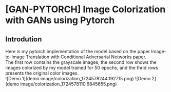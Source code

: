# [GAN-PYTORCH] Image Colorization with GANs using Pytorch
## Introdution
Here is my pytorch implementation of the model based on the paper Image-to-Image Translation with Conditional Adversarial Networks [paper](https://arxiv.org/abs/1611.07004).<br>
The first row contains the grayscale images, the second row shows the images colorized by my model trained for 50 epochs, and the thrid rows presents the original color images.<br>
![Demo 1](demo image/colorization_1724578244.192715.png)
![Demo 2](demo image/colorization_1724578110.6845655.png)
